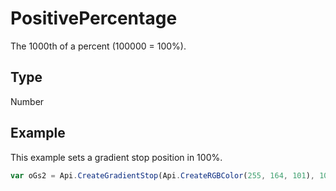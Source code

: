 # PositivePercentage

The 1000th of a percent (100000 = 100%).

## Type

Number

## Example

This example sets a gradient stop position in 100%.

```javascript
var oGs2 = Api.CreateGradientStop(Api.CreateRGBColor(255, 164, 101), 100000);
```
